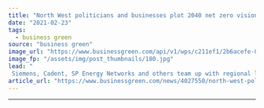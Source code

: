 ```yaml
---
title: "North West politicians and businesses plot 2040 net zero vision"
date: "2021-02-23"
tags: 
  - business green
source: "business green"
image_url: "https://www.businessgreen.com/api/v1/wps/c211ef1/2b6acefe-0ba6-4cd7-a26a-0da023f39424/2/iStock-1067367850-manchester-185x114.jpg"
image_fp: "/assets/img/post_thumbnails/180.jpg"
lead: "
 Siemens, Cadent, SP Energy Networks and others team up with regional leaders and city mayors for decarbonisation roadmap ..."
article_url: "https://www.businessgreen.com/news/4027550/north-west-politicians-businesses-plot-2040-net-zero-vision"
---
```


---
